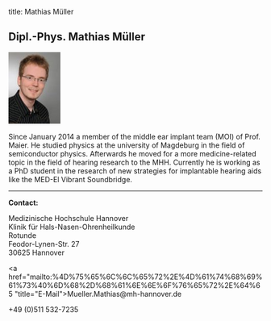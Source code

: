 title: Mathias Müller 
## Dipl.-Phys. Mathias Müller
![Picture Hannes Maier](MMU.jpg)


Since January 2014 a member of the middle ear implant team (MOI) of Prof. Maier.
He studied physics at the university of Magdeburg in the field of semiconductor physics. Afterwards he
moved for a more medicine-related topic in the field of hearing research to the MHH.
Currently he is working as a PhD student in the research of new strategies for implantable hearing aids like the MED-El Vibrant Soundbridge.
***


**Contact:**

Medizinische Hochschule Hannover  
Klinik für Hals-Nasen-Ohrenheilkunde  
Rotunde  
Feodor-Lynen-Str. 27  
30625 Hannover

<a href="&#x6d;&#x61;&#x69;&#x6c;&#x74;&#x6f;&#x3a;%4D%75%65%6C%6C%65%72%2E%4D%61%74%68%69%61%73%40%6D%68%2D%68%61%6E%6E%6F%76%65%72%2E%64%65 "title="&#x45;&#x2d;&#x4d;&#x61;&#x69;&#x6c;">&#x4d;&#x75;&#x65;&#x6c;&#x6c;&#x65;&#x72;&#x2e;&#x4d;&#x61;&#x74;&#x68;&#x69;&#x61;&#x73;&#x40;&#x6d;&#x68;&#x2d;&#x68;&#x61;&#x6e;&#x6e;&#x6f;&#x76;&#x65;&#x72;&#x2e;&#x64;&#x65;</a>

+49 (0)511 532-7235
